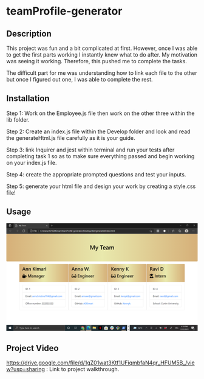 # teamProfile-generator

## Description
This project was fun and a bit complicated at first. However, once I was able to get the first parts working I instantly knew what to do after. My motivation was seeing it working. Therefore, this pushed me to complete the tasks.

The difficult part for me was understanding how to link each file to the other but once I figured out one, I was able to complete the rest.

## Installation
Step 1: Work on the Employee.js file then work on the other three within the lib folder.

Step 2: Create an index.js file within the Develop folder and look and read the generateHtml.js file carefully as it is your guide.

Step 3: link Inquirer and jest within terminal and run your tests after completing task 1 so as to make sure everything passed and begin working on your index.js file.

Step 4: create the appropriate prompted questions and test your inputs.

Step 5: generate your html file and design your work by creating a style.css file!

## Usage


![webpage Screenshot](./teamprofileoutcome.png)


## Project Video

https://drive.google.com/file/d/1gZ01wat3Ktf1UFiqmbfaN4qr_HFUM5B_/view?usp=sharing : Link to project walkthrough.